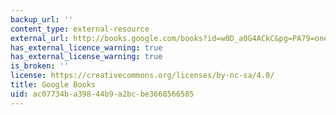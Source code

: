 ```yaml
---
backup_url: ''
content_type: external-resource
external_url: http://books.google.com/books?id=w0D_a0G4ACkC&pg=PA79=onepage
has_external_licence_warning: true
has_external_license_warning: true
is_broken: ''
license: https://creativecommons.org/licenses/by-nc-sa/4.0/
title: Google Books
uid: ac07734b-a398-44b9-a2bc-be3668566585
---
```


